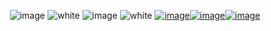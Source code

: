 <div align="center">

![image](https://github.com/k2view-academy/K2View-Academy/blob/master/articles/images/welcome_header.png)
![white](https://user-images.githubusercontent.com/61159307/80313423-849e7000-87f3-11ea-862d-40d569411a93.png)
![image](https://github.com/k2view-academy/K2View-Academy/blob/master/articles/images/sign_up.png)
![white](https://user-images.githubusercontent.com/61159307/80313423-849e7000-87f3-11ea-862d-40d569411a93.png)
[![image](https://user-images.githubusercontent.com/61159307/80313146-d47c3780-87f1-11ea-9028-69e025a602a2.png)](https://github.com/k2view-academy/K2View-Academy/blob/master/articles/README.md)[![image](https://github.com/k2view-academy/K2View-Academy/blob/master/articles/images/Academy.png)]((https://github.com/k2view-academy/K2View-Academy/blob/master/articles/academy/README.md))[![image](https://user-images.githubusercontent.com/61159307/80313153-dba34580-87f1-11ea-90ca-aa5f9495d980.png)](https://github.com/k2view-academy/K2View-Academy/issues)


</div>
